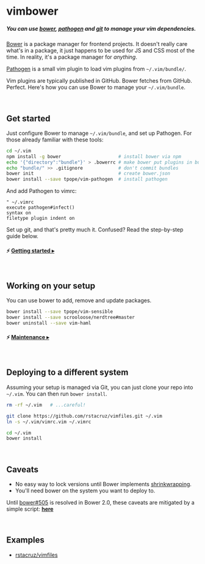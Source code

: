 # vimbower

##### You can use [bower], [pathogen] and [git] to manage your vim dependencies.

[Bower] is a package manager for frontend projects. It doesn't really care what's in a package, it just happens to be used for JS and CSS most of the time. In reality, it's a package manager for *anything*.

[Pathogen] is a small vim plugin to load vim plugins from `~/.vim/bundle/`.

Vim plugins are typically published in GitHub. Bower fetches from GitHub. Perfect.
Here's how you can use Bower to manage your `~/.vim/bundle`.

<br>

## Get started

Just configure Bower to manage `~/.vim/bundle`, and set up Pathogen. For those already familiar with these tools:

```sh
cd ~/.vim
npm install -g bower                     # install bower via npm
echo '{"directory":"bundle"}' > .bowerrc # make bower put plugins in bundle/
echo "bundle/" >> .gitignore             # don't commit bundles
bower init                               # create bower.json
bower install --save tpope/vim-pathogen  # install pathogen
```

And add Pathogen to vimrc:

```vim
" ~/.vimrc
execute pathogen#infect()
syntax on
filetype plugin indent on
```

Set up git, and that's pretty much it. Confused? Read the step-by-step guide below.

#### :zap: **[Getting started ▸](Getting_started.md)**

<br>

## Working on your setup

You can use bower to add, remove and update packages.

```sh
bower install --save tpope/vim-sensible
bower install --save scrooloose/nerdtree#master
bower uninstall --save vim-haml
```

#### :zap: __[Maintenance ▸](Maintaining.md)__

<br>

## Deploying to a different system

Assuming your setup is managed via Git, you can just clone your repo into `~/.vim`. You can then run `bower install`.

```sh
rm -rf ~/.vim   # ...careful!

git clone https://github.com/rstacruz/vimfiles.git ~/.vim
ln -s ~/.vim/vimrc.vim ~/.vimrc

cd ~/.vim
bower install
```

<br>

## Caveats

* No easy way to lock versions until Bower implements [shrinkwrapping][bower#505].
* You'll need bower on the system you want to deploy to.

Until [bower#505] is resolved in Bower 2.0, these caveats are mitigated by a simple script: **[here](https://github.com/rstacruz/vimfiles/blob/master/bin/lock)**

<br>

## Examples

* [rstacruz/vimfiles](http://github.com/rstacruz/vimfiles)

[pathogen]: https://github.com/tpope/vim-pathogen
[bower]: http://bower.io
[Homebrew]: http://brew.sh
[nvm]: https://github.com/creationix/nvm
[node.js]: http://nodejs.org
[pathogen-setup]: https://github.com/tpope/vim-pathogen#runtime-path-manipulation
[git]: http://git-scm.com
[nerdtree]: https://github.com/scrooloose/nerdtree/releases
[bower#505]: https://github.com/bower/bower/issues/505
